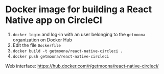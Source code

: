 # Docker image for building a React Native app on CircleCI

1. `docker login` and log-in with an user belonging to the `getmoona` organization on Docker Hub
2. Edit the file `Dockerfile`
3. `docker build -t getmoona/react-native-circleci .`
4. `docker push getmoona/react-native-circleci`

Web interface: https://hub.docker.com/r/getmoona/react-native-circleci/
